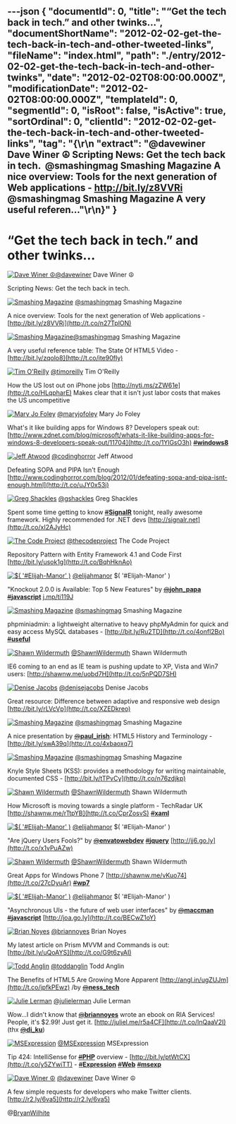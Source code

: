---json
{
  "documentId": 0,
  "title": "“Get the tech back in tech.” and other twinks…",
  "documentShortName": "2012-02-02-get-the-tech-back-in-tech-and-other-tweeted-links",
  "fileName": "index.html",
  "path": "./entry/2012-02-02-get-the-tech-back-in-tech-and-other-twinks",
  "date": "2012-02-02T08:00:00.000Z",
  "modificationDate": "2012-02-02T08:00:00.000Z",
  "templateId": 0,
  "segmentId": 0,
  "isRoot": false,
  "isActive": true,
  "sortOrdinal": 0,
  "clientId": "2012-02-02-get-the-tech-back-in-tech-and-other-tweeted-links",
  "tag": "{\r\n  \"extract\": \"@davewiner Dave Winer ☮  Scripting News: Get the tech back in tech.   &#160;@smashingmag Smashing Magazine   A nice overview: Tools for the next generation of Web applications - <http://bit.ly/z8VVRi>  @smashingmag Smashing Magazine   A very useful referen...\"\r\n}"
}
---

# “Get the tech back in tech.” and other twinks…

[<img alt="Dave Winer ☮" src="https://songhay.blob.core.windows.net/shared-social-twitter/davewiner.jpeg">](https://twitter.com/#%21/davewiner)[@davewiner](https://twitter.com/#%21/davewiner) Dave Winer ☮

Scripting News: Get the tech back in tech.

[<img alt="Smashing Magazine" src="https://songhay.blob.core.windows.net/shared-social-twitter/smashingmag.png">](https://twitter.com/#%21/smashingmag)&#160;[@smashingmag](https://twitter.com/#%21/smashingmag) Smashing Magazine

A nice overview: Tools for the next generation of Web applications - [http://bit.ly/z8VVRi](http://t.co/n27TplON)

[<img alt="Smashing Magazine" src="https://songhay.blob.core.windows.net/shared-social-twitter/smashingmag.png">](https://twitter.com/#%21/smashingmag)[@smashingmag](https://twitter.com/#%21/smashingmag) Smashing Magazine

A very useful reference table: The State Of HTML5 Video - [http://bit.ly/zqolo8](http://t.co/ite90fIy)

[<img alt="Tim O'Reilly" src="https://songhay.blob.core.windows.net/shared-social-twitter/timoreilly.jpeg">](https://twitter.com/#%21/timoreilly)&#160;[@timoreilly](https://twitter.com/#%21/timoreilly) Tim O'Reilly

How the US lost out on iPhone jobs [http://nyti.ms/zZW61e](http://t.co/HLqpharE) Makes clear that it isn't just labor costs that makes the US uncompetitive

[<img alt="Mary Jo Foley" src="https://songhay.blob.core.windows.net/shared-social-twitter/maryjofoley.png">](https://twitter.com/#%21/maryjofoley)&#160;[@maryjofoley](https://twitter.com/#%21/maryjofoley) Mary Jo Foley

What's it like building apps for Windows 8? Developers speak out: [http://www.zdnet.com/blog/microsoft/whats-it-like-building-apps-for-windows-8-developers-speak-out/11704](http://t.co/1YlGsO3h) [<s>#</s>**windows8**](https://twitter.com/#%21/search?q=%23windows8)

[<img alt="Jeff Atwood" src="https://songhay.blob.core.windows.net/shared-social-twitter/codinghorror.png">](https://twitter.com/#%21/codinghorror)&#160;[@codinghorror](https://twitter.com/#%21/codinghorror) Jeff Atwood

Defeating SOPA and PIPA Isn't Enough [http://www.codinghorror.com/blog/2012/01/defeating-sopa-and-pipa-isnt-enough.html](http://t.co/uJY0x53i)

[<img alt="Greg Shackles" src="https://songhay.blob.core.windows.net/shared-social-twitter/gshackles.png">](https://twitter.com/#%21/gshackles)&#160;[@gshackles](https://twitter.com/#%21/gshackles) Greg Shackles

Spent some time getting to know [<s>#</s>**SignalR**](https://twitter.com/#%21/search?q=%23SignalR) tonight, really awesome framework. Highly recommended for .NET devs [http://signalr.net](http://t.co/xI2AJyHc)

[<img alt="The Code Project" src="https://songhay.blob.core.windows.net/shared-social-twitter/thecodeproject.png">](https://twitter.com/#%21/thecodeproject)&#160;[@thecodeproject](https://twitter.com/#%21/thecodeproject) The Code Project

Repository Pattern with Entity Framework 4.1 and Code First [http://bit.ly/usok1g](http://t.co/BqhHknAo)

[<img alt="$( '#Elijah-Manor' )" src="https://songhay.blob.core.windows.net/shared-social-twitter/davewiner.jpeg">](https://twitter.com/#%21/elijahmanor)&#160;[@elijahmanor](https://twitter.com/#%21/elijahmanor) $( '#Elijah-Manor' )

&quot;Knockout 2.0.0 is Available: Top 5 New Features&quot; by [<s>@</s>**john_papa**](https://twitter.com/#%21/john_papa) [<s>#</s>**javascript**](https://twitter.com/#%21/search?q=%23javascript) [j.mp/ti119J](http://t.co/3iPzcGxc)

[<img alt="Smashing Magazine" src="https://songhay.blob.core.windows.net/shared-social-twitter/smashingmag.png">](https://twitter.com/#%21/smashingmag)&#160;[@smashingmag](https://twitter.com/#%21/smashingmag) Smashing Magazine

phpminiadmin: a lightweight alternative to heavy phpMyAdmin for quick and easy access MySQL databases - [http://bit.ly/Ru2TD](http://t.co/4onfl2Bo) [<s>#</s>**useful**](https://twitter.com/#%21/search?q=%23useful)

[<img alt="Shawn Wildermuth" src="https://songhay.blob.core.windows.net/shared-social-twitter/ShawnWildermuth.jpeg">](https://twitter.com/#%21/ShawnWildermuth)&#160;[@ShawnWildermuth](https://twitter.com/#%21/ShawnWildermuth) Shawn Wildermuth

IE6 coming to an end as IE team is pushing update to XP, Vista and Win7 users: [http://shawnw.me/uobd7H](http://t.co/5nPQD7SH)

[<img alt="Denise Jacobs" src="https://songhay.blob.core.windows.net/shared-social-twitter/denisejacobs.jpeg">](https://twitter.com/#%21/denisejacobs)&#160;[@denisejacobs](https://twitter.com/#%21/denisejacobs) Denise Jacobs

Great resource: Difference between adaptive and responsive web design [http://bit.ly/rLVcVp](http://t.co/XZEDkreo)

[<img alt="Smashing Magazine" src="https://songhay.blob.core.windows.net/shared-social-twitter/smashingmag.png">](https://twitter.com/#%21/smashingmag)&#160;[@smashingmag](https://twitter.com/#%21/smashingmag) Smashing Magazine

A nice presentation by [<s>@</s>**paul_irish**](https://twitter.com/#%21/paul_irish): HTML5 History and Terminology - [http://bit.ly/swA39q](http://t.co/4xbaoxq7)

[<img alt="Smashing Magazine" src="https://songhay.blob.core.windows.net/shared-social-twitter/smashingmag.png">](https://twitter.com/#%21/smashingmag)&#160;[@smashingmag](https://twitter.com/#%21/smashingmag) Smashing Magazine

Knyle Style Sheets (KSS): provides a methodology for writing maintainable, documented CSS - [http://bit.ly/tTPvCy](http://t.co/n76zdjkp)

[<img alt="Shawn Wildermuth" src="https://songhay.blob.core.windows.net/shared-social-twitter/ShawnWildermuth.jpeg">](https://twitter.com/#%21/ShawnWildermuth)&#160;[@ShawnWildermuth](https://twitter.com/#%21/ShawnWildermuth) Shawn Wildermuth

How Microsoft is moving towards a single platform - TechRadar UK [http://shawnw.me/rTtpYB](http://t.co/CprZosvS) [<s>#</s>**xaml**](https://twitter.com/#%21/search?q=%23xaml)

[<img alt="$( '#Elijah-Manor' )" src="https://songhay.blob.core.windows.net/shared-social-twitter/elijahmanor.jpeg">](https://twitter.com/#%21/elijahmanor)&#160;[@elijahmanor](https://twitter.com/#%21/elijahmanor) $( '#Elijah-Manor' )

&quot;Are jQuery Users Fools?&quot; by [<s>@</s>**envatowebdev**](https://twitter.com/#%21/envatowebdev) [<s>#</s>**jquery**](https://twitter.com/#%21/search?q=%23jquery) [http://jj6.go.ly](http://t.co/x1vPuAZw)

[<img alt="Shawn Wildermuth" src="https://songhay.blob.core.windows.net/shared-social-twitter/ShawnWildermuth.jpeg">](https://twitter.com/#%21/ShawnWildermuth)&#160;[@ShawnWildermuth](https://twitter.com/#%21/ShawnWildermuth) Shawn Wildermuth

Great Apps for Windows Phone 7 [http://shawnw.me/vKuo74](http://t.co/27cDyuAr) [<s>#</s>**wp7**](https://twitter.com/#%21/search?q=%23wp7)

[<img alt="$( '#Elijah-Manor' )" src="https://songhay.blob.core.windows.net/shared-social-twitter/elijahmanor.jpeg">](https://twitter.com/#%21/elijahmanor)&#160;[@elijahmanor](https://twitter.com/#%21/elijahmanor) $( '#Elijah-Manor' )

&quot;Asynchronous UIs - the future of web user interfaces&quot; by [<s>@</s>**maccman**](https://twitter.com/#%21/maccman) [<s>#</s>**javascript**](https://twitter.com/#%21/search?q=%23javascript) [http://joa.go.ly](http://t.co/BECwZ1oY)

[<img alt="Brian Noyes" src="https://songhay.blob.core.windows.net/shared-social-twitter/briannoyes.png">](https://twitter.com/#%21/briannoyes)&#160;[@briannoyes](https://twitter.com/#%21/briannoyes) Brian Noyes

My latest article on Prism MVVM and Commands is out: [http://bit.ly/uQoAYS](http://t.co/G9t6zyAI)

[<img alt="Todd Anglin" src="https://songhay.blob.core.windows.net/shared-social-twitter/toddanglin.png">](https://twitter.com/#%21/toddanglin)&#160;[@toddanglin](https://twitter.com/#%21/toddanglin) Todd Anglin

The Benefits of HTML5 Are Growing More Apparent [http://angl.in/ugZUJm](http://t.co/jpfkPEwz) /by [<s>@</s>**ness_tech**](https://twitter.com/#%21/ness_tech)

[<img alt="Julie Lerman" src="https://songhay.blob.core.windows.net/shared-social-twitter/julielerman.jpeg">](https://twitter.com/#%21/julielerman)&#160;[@julielerman](https://twitter.com/#%21/julielerman) Julie Lerman

Wow...I didn't know that [<s>@</s>**briannoyes**](https://twitter.com/#%21/briannoyes) wrote an ebook on RIA Services! People, it's $2.99! Just get it. [http://juliel.me/r5a4CF](http://t.co/InQaaV2I) (thx [<s>@</s>**di_ku**](https://twitter.com/#%21/di_ku))

[<img alt="MSExpression" src="https://songhay.blob.core.windows.net/shared-social-twitter/MSExpression.png">](https://twitter.com/#%21/MSExpression)&#160;[@MSExpression](https://twitter.com/#%21/MSExpression) MSExpression

Tip 424: IntelliSense for [<s>#</s>**PHP**](https://twitter.com/#%21/search?q=%23PHP) overview - [http://bit.ly/ptWtCX](http://t.co/y5ZYwiTT) - [<s>#</s>**Expression**](https://twitter.com/#%21/search?q=%23Expression) [<s>#</s>**Web**](https://twitter.com/#%21/search?q=%23Web) [<s>#</s>**msexp**](https://twitter.com/#%21/search?q=%23msexp)

[<img alt="Dave Winer ☮" src="https://songhay.blob.core.windows.net/shared-social-twitter/davewiner.jpeg">](https://twitter.com/#%21/davewiner)&#160;[@davewiner](https://twitter.com/#%21/davewiner) Dave Winer ☮

A few simple requests for developers who make Twitter clients. [http://r2.ly/6va5](http://r2.ly/6va5)

@[BryanWilhite](https://twitter.com/BryanWilhite)

